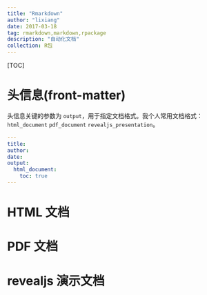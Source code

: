 ```yaml
---
title: "Rmarkdown"
author: "lixiang"
date: 2017-03-18
tag: rmarkdown,markdown,rpackage
description: "自动化文档"
collection: R包
---
```


[TOC]

# 头信息(front-matter)

头信息关键的参数为 `output`，用于指定文档格式。我个人常用文档格式：`html_document` `pdf_document` `revealjs_presentation`。

``` yaml
---
title:
author:
date:
output:
  html_document:
    toc: true
---
```

# HTML 文档

# PDF 文档

# revealjs 演示文档
